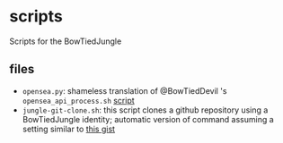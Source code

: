 # scripts

Scripts for the BowTiedJungle


## files
- `opensea.py`: shameless translation of @BowTiedDevil 's `opensea_api_process.sh` [script](https://github.com/BowTiedJungle/scripts/blob/main/opensea_api_process.sh)
- `jungle-git-clone.sh`: this script clones a github repository using a BowTiedJungle identity; automatic version of command assuming a setting similar to [this gist](https://gist.github.com/oanhnn/80a89405ab9023894df7)